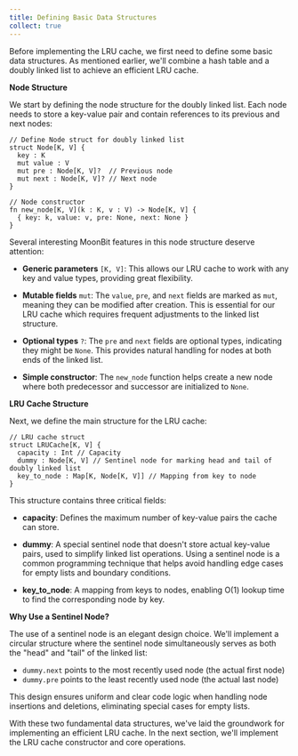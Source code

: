 ```yaml
---
title: Defining Basic Data Structures
collect: true
---
```


Before implementing the LRU cache, we first need to define some basic data structures. As mentioned earlier, we'll combine a hash table and a doubly linked list to achieve an efficient LRU cache.

**Node Structure**

We start by defining the node structure for the doubly linked list. Each node needs to store a key-value pair and contain references to its previous and next nodes:

```moonbit
// Define Node struct for doubly linked list
struct Node[K, V] {
  key : K
  mut value : V
  mut pre : Node[K, V]?  // Previous node
  mut next : Node[K, V]? // Next node
}

// Node constructor
fn new_node[K, V](k : K, v : V) -> Node[K, V] {
  { key: k, value: v, pre: None, next: None }
}
```

Several interesting MoonBit features in this node structure deserve attention:

- **Generic parameters** `[K, V]`: This allows our LRU cache to work with any key and value types, providing great flexibility.

- **Mutable fields** `mut`: The `value`, `pre`, and `next` fields are marked as `mut`, meaning they can be modified after creation. This is essential for our LRU cache which requires frequent adjustments to the linked list structure.

- **Optional types** `?`: The `pre` and `next` fields are optional types, indicating they might be `None`. This provides natural handling for nodes at both ends of the linked list.

- **Simple constructor**: The `new_node` function helps create a new node where both predecessor and successor are initialized to `None`.

**LRU Cache Structure**

Next, we define the main structure for the LRU cache:

```moonbit
// LRU cache struct
struct LRUCache[K, V] {
  capacity : Int // Capacity
  dummy : Node[K, V] // Sentinel node for marking head and tail of doubly linked list
  key_to_node : Map[K, Node[K, V]] // Mapping from key to node
}
```

This structure contains three critical fields:

- **capacity**: Defines the maximum number of key-value pairs the cache can store.

- **dummy**: A special sentinel node that doesn't store actual key-value pairs, used to simplify linked list operations. Using a sentinel node is a common programming technique that helps avoid handling edge cases for empty lists and boundary conditions.

- **key_to_node**: A mapping from keys to nodes, enabling O(1) lookup time to find the corresponding node by key.

**Why Use a Sentinel Node?**

The use of a sentinel node is an elegant design choice. We'll implement a circular structure where the sentinel node simultaneously serves as both the "head" and "tail" of the linked list:

- `dummy.next` points to the most recently used node (the actual first node)
- `dummy.pre` points to the least recently used node (the actual last node)

This design ensures uniform and clear code logic when handling node insertions and deletions, eliminating special cases for empty lists.

With these two fundamental data structures, we've laid the groundwork for implementing an efficient LRU cache. In the next section, we'll implement the LRU cache constructor and core operations.
```

